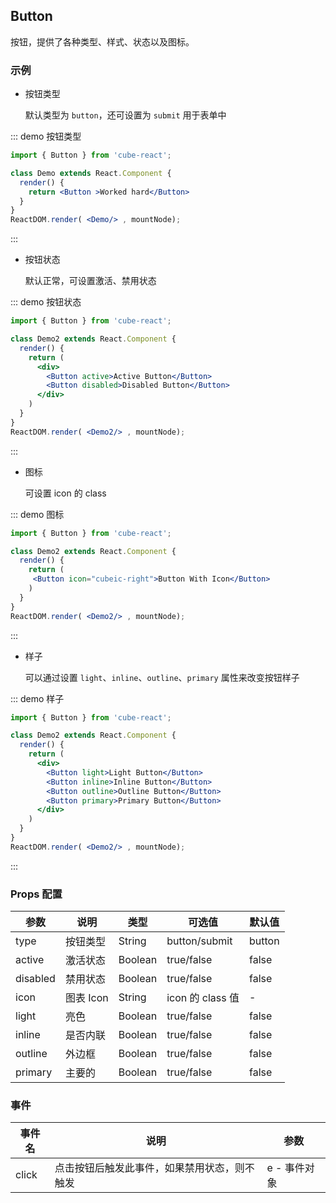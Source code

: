 ## Button

按钮，提供了各种类型、样式、状态以及图标。

### 示例

- 按钮类型 


  默认类型为 `button`，还可设置为 `submit` 用于表单中

::: demo 按钮类型

```jsx
import { Button } from 'cube-react';

class Demo extends React.Component {
  render() {
    return <Button >Worked hard</Button>
  }
}
ReactDOM.render( <Demo/> , mountNode);  
```
:::
- 按钮状态

  默认正常，可设置激活、禁用状态

::: demo 按钮状态
```jsx
import { Button } from 'cube-react';

class Demo2 extends React.Component {
  render() {
    return (
      <div>
        <Button active>Active Button</Button>
        <Button disabled>Disabled Button</Button>
      </div>
    )
  }
}
ReactDOM.render( <Demo2/> , mountNode);  
```
:::

- 图标

  可设置 icon 的 class

::: demo 图标
```jsx
import { Button } from 'cube-react';

class Demo2 extends React.Component {
  render() {
    return (
     <Button icon="cubeic-right">Button With Icon</Button>
    )
  }
}
ReactDOM.render( <Demo2/> , mountNode);  
```
:::

- 样子

  可以通过设置 `light`、`inline`、`outline`、`primary` 属性来改变按钮样子

::: demo 样子
```jsx
import { Button } from 'cube-react';

class Demo2 extends React.Component {
  render() {
    return (
      <div>
        <Button light>Light Button</Button>
        <Button inline>Inline Button</Button>
        <Button outline>Outline Button</Button>
        <Button primary>Primary Button</Button>
      </div>
    )
  }
}
ReactDOM.render( <Demo2/> , mountNode);  
```
:::

### Props 配置

| 参数 | 说明 | 类型 | 可选值 | 默认值 |
| - | - | - | - | - |
| type | 按钮类型 | String | button/submit | button |
| active | 激活状态 | Boolean | true/false | false |
| disabled | 禁用状态 | Boolean | true/false | false |
| icon | 图表 Icon | String | icon 的 class 值 | - |
| light | 亮色 | Boolean | true/false | false |
| inline | 是否内联 | Boolean | true/false | false |
| outline | 外边框 | Boolean | true/false | false |
| primary | 主要的 | Boolean | true/false | false |

### 事件

| 事件名 | 说明 | 参数 |
| - | - | - |
| click | 点击按钮后触发此事件，如果禁用状态，则不触发 | e - 事件对象 |
